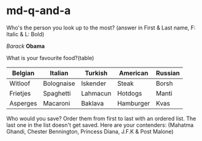 # md-q-and-a

Who's the person you look up to the most? (answer in First & Last name, F: Italic & L: Bold)

*Barack* **Obama**

What is your favourite food?(table)

| Belgian  	| Italian    	| Turkish  	| American  	| Russian 	|
|----------	|------------	|----------	|-----------	|---------	|
| Witloof  	| Bolognaise 	| Iskender 	| Steak     	| Borsh   	|
| Frietjes 	| Spaghetti  	| Lahmacun 	| Hotdogs   	| Manti   	|
| Asperges 	| Macaroni   	| Baklava  	| Hamburger 	| Kvas    	|

Who would you save? 
Order them from first to last with an ordered list.
The last one in the list doesn't get saved.
Here are your contenders: 
(Mahatma Ghandi, Chester Bennington, Princess Diana, J.F.K & Post Malone)


 
